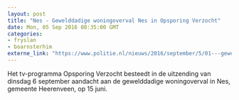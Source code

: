 ```yaml
---
layout: post
title: "Nes - Gewelddadige woningoverval Nes in Opsporing Verzocht"
date: Mon, 05 Sep 2016 08:35:00 GMT
categories: 
- fryslan 
- boarnsterhim 
externe_link: "https://www.politie.nl/nieuws/2016/september/5/01---gewelddadige-woningoverval-nes-in-opsporing-verzocht.html"
---
```


Het tv-programma Opsporing Verzocht besteedt in de uitzending van dinsdag 6 september aandacht aan de gewelddadige woningoverval in Nes, gemeente Heerenveen, op 15 juni.
